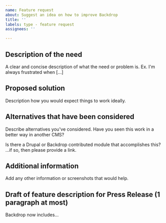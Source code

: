 ```yaml
---
name: Feature request
about: Suggest an idea on how to improve Backdrop
title: ''
labels: type - feature request
assignees: ''

---
```


## Description of the need

A clear and concise description of what the need or problem is. Ex. I'm always
frustrated when [...]


## Proposed solution

Description how you would expect things to work ideally.


## Alternatives that have been considered

Describe alternatives you've considered. Have you seen this work in a better way in another CMS?

Is there a Drupal or Backdrop contributed module that accomplishes this?
...if so, then please provide a link.


## Additional information

Add any other information or screenshots that would help.


## Draft of feature description for Press Release (1 paragraph at most)

Backdrop now includes...
